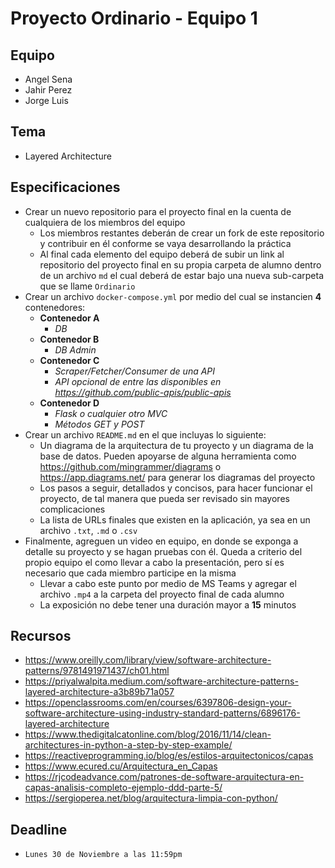 # Proyecto Ordinario - Equipo 1

## Equipo

* Angel Sena
* Jahir Perez
* Jorge Luis

## Tema

* Layered Architecture

## Especificaciones

* Crear un nuevo repositorio para el proyecto final en la cuenta de cualquiera de los miembros del equipo
  * Los miembros restantes deberán de crear un fork de este repositorio y contribuir en él conforme se vaya desarrollando la práctica
  * Al final cada elemento del equipo deberá de subir un link al repositorio del proyecto final en su propia carpeta de alumno dentro de un archivo `md` el cual deberá de estar bajo una nueva sub-carpeta que se llame `Ordinario`
* Crear un archivo `docker-compose.yml` por medio del cual se instancien **4** contenedores:
  * **Contenedor A**
    * _DB_
  * **Contenedor B**
    * _DB Admin_
  * **Contenedor C**
    * _Scraper/Fetcher/Consumer de una API_
    * _API opcional de entre las disponibles en <https://github.com/public-apis/public-apis>_
  * **Contenedor D**
    * _Flask o cualquier otro MVC_
    * _Métodos GET y POST_
* Crear un archivo `README.md` en el que incluyas lo siguiente:
  * Un diagrama de la arquitectura de tu proyecto y un diagrama de la base de datos. Pueden apoyarse de alguna herramienta como <https://github.com/mingrammer/diagrams> o <https://app.diagrams.net/> para generar los diagramas del proyecto
  * Los pasos a seguir, detallados y concisos, para hacer funcionar el proyecto, de tal manera que pueda ser revisado sin mayores complicaciones
  * La lista de URLs finales que existen en la aplicación, ya sea en un archivo `.txt`, `.md` o `.csv`
* Finalmente, agreguen un video en equipo, en donde se exponga a detalle su proyecto y se hagan pruebas con él. Queda a criterio del propio equipo el como llevar a cabo la presentación, pero sí es necesario que cada miembro participe en la misma
  * Llevar a cabo este punto por medio de MS Teams y agregar el archivo `.mp4` a la carpeta del proyecto final de cada alumno
  * La exposición no debe tener una duración mayor a **15** minutos

## Recursos

* <https://www.oreilly.com/library/view/software-architecture-patterns/9781491971437/ch01.html>
* <https://priyalwalpita.medium.com/software-architecture-patterns-layered-architecture-a3b89b71a057>
* <https://openclassrooms.com/en/courses/6397806-design-your-software-architecture-using-industry-standard-patterns/6896176-layered-architecture>
* <https://www.thedigitalcatonline.com/blog/2016/11/14/clean-architectures-in-python-a-step-by-step-example/>
* <https://reactiveprogramming.io/blog/es/estilos-arquitectonicos/capas>
* <https://www.ecured.cu/Arquitectura_en_Capas>
* <https://rjcodeadvance.com/patrones-de-software-arquitectura-en-capas-analisis-completo-ejemplo-ddd-parte-5/>
* <https://sergioperea.net/blog/arquitectura-limpia-con-python/>

## Deadline

* `Lunes 30 de Noviembre a las 11:59pm`
